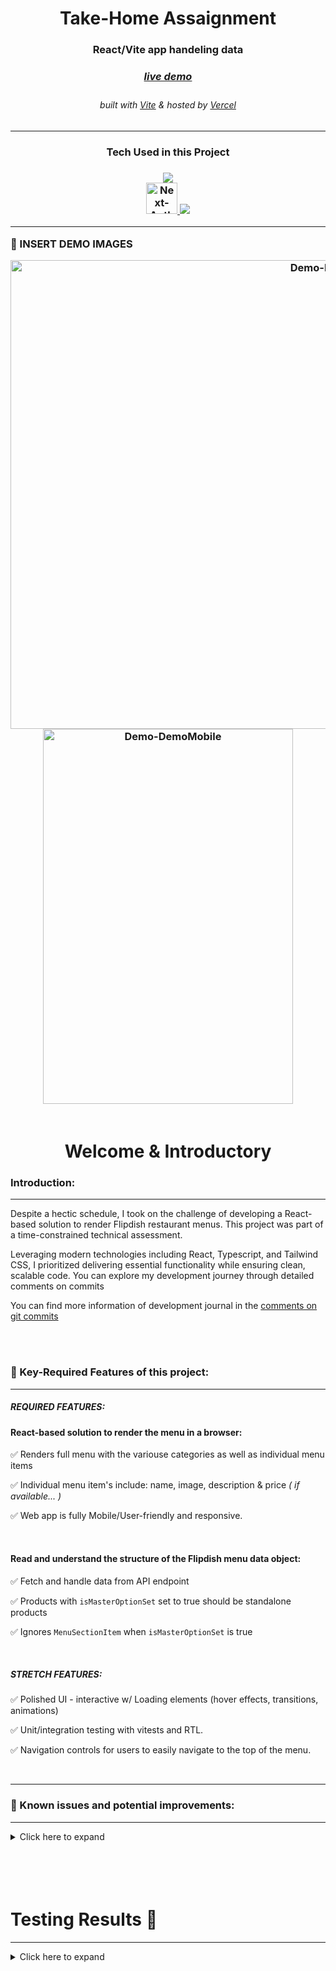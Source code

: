 <!-- Introduction Text -->
<div align="center">
    <h1>Take-Home Assaignment</h1>
    <h3>React/Vite app handeling data <h3>
    <h3> 
      <a href='', target='_blank'>
        <h5>live demo</h5>
      <a/>
    </h3>
        <h6>
            built with <a href="https://vitejs.dev/" >Vite</a> &
            hosted by <a href="https://vercel.com/">Vercel</a> 
        </h6>
</div>

---

<h3 align='center'>
Tech Used in this Project
<h3>
<p align='center'>
    <a href="https://skillicons.dev">
        <img src="https://skillicons.dev/icons?i=vite,ts,tailwind" /><br>
        <img src="https://vitest.dev/logo.svg" width=50 alt="Next-Auth">
        <img src="https://skillicons.dev/icons?i=vercel,github" />
    </a>
</p>

---

<!-- DEMO IMAGE  -->
🎯 INSERT DEMO IMAGES
<div align=center>
    <img src="" alt="Demo-Desktop" title="DemoImage-home" width="1000" height="750"> 
    <img src="" alt="Demo-DemoMobile" title="DemoImage-login" width="400" height="600">    
</div>

<br>


<!-- -------------------------------------------------------------------------- -->

<h1 align='center'> Welcome & Introductory </h1>

<!-- -------------------------------------------------------------------------- -->

### Introduction:

<!-- -------------------------------------------------------------------------- -->
<hr/>



Despite a hectic schedule, I took on the challenge of developing a React-based solution to render Flipdish restaurant menus. 
This project was part of a time-constrained technical assessment. 

Leveraging modern technologies including React, Typescript, and Tailwind CSS, I prioritized delivering essential functionality while ensuring clean, scalable code. You can explore my development journey through detailed comments on commits 

You can find more information of development journal in the [comments on git commits](https://github.com/DevonGifford/Menu--TechnicalAssignment/commits/main)

<br/>



<!-- -------------------------------------------------------------------------- -->

<br>

### 🔑 Key-Required Features of this project:
<hr>

<!-- -------------------------------------------------------------------------- -->

##### REQUIRED FEATURES: 

#### React-based solution to render the menu in a browser:

✅  Renders full menu with the variouse categories as well as individual menu items

✅  Individual menu item's include:  name, image, description & price <em>( if available... )</em>

✅  Web app is fully Mobile/User-friendly and responsive.

<br>

#### Read and understand the structure of the Flipdish menu data object:

✅  Fetch and handle data from API endpoint  

✅  Products with `isMasterOptionSet` set to true should be standalone products

✅  Ignores `MenuSectionItem` when `isMasterOptionSet` is true



</br>

##### STRETCH FEATURES: 

✅  Polished UI - interactive w/ Loading elements (hover effects, transitions, animations)

✅  Unit/integration testing with vitests and RTL.

✅  Navigation controls for users to easily navigate to the top of the menu.


</br>

---






### 🎯 Known issues and potential improvements:

<!-- -------------------------------------------------------------------------- -->
<hr>

<!-- Small container -->
<details>
<summary> Click here to expand</summary>
<br/>


#### Known issues: 

💥  


</br>

#### Future Features & Improvements: 

🥊  Implement accessibility features to ensure the menu is usable for people with disabilities (e.g., screen readers).

🥊  Include a feature to filter or search for specific menu items or sections.

💥  Implement a feature for users to customize menu items (e.g., select options, add extras).

💥  Include a shopping cart functionality to allow users to add items for ordering.

💥  Integrate with a backend or API for real-time updates or ordering functionality.


<!-- CLOSING DIV -->
</details>
<br/><br>



<!-- SECTION CLOSING DIV -->
</details>
<br><br>

<!-- -------------------------------------------------------------------------- -->

<h1 align='left'> Testing Results 🧪</h1>
<hr>

<!-- -------------------------------------------------------------------------- -->


<details>
<summary> Click here to expand </summary>
<br/>

🎯 INSERT TESTING COVERAGE IMAGES

<img src="" alt="Demo-Testing" title="DemoImage-Testing" width="800" height="600"> 

<!-- CLOSING DIV -->
</details>

<br><br>
